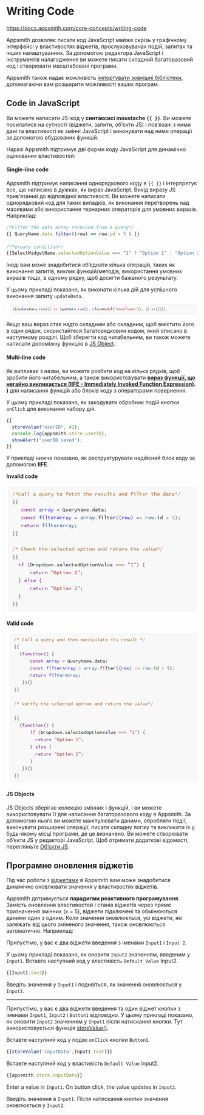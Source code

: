 # Writing Code

https://docs.appsmith.com/core-concepts/writing-code

Appsmith дозволяє писати код JavaScript майже скрізь у графічному інтерфейсі у властивостях віджетів, прослуховувачах подій, запитах та інших налаштуваннях. За допомогою редактора JavaScript і інструментів налагодження ви можете писати складний багаторазовий код і створювати масштабовані програми.

Appsmith також надає можливість [імпортувати зовнішні бібліотеки](https://docs.appsmith.com/core-concepts/writing-code/ext-libraries#custom-javascript-libraries), допомагаючи вам розширити можливості ваших програм.

## Code in JavaScript

Ви можете написати JS-код у **синтаксисі moustache `{{ }}`**. Ви можете посилатися на сутності (віджети, запити, об’єкти JS) і пов’язані з ними дані та властивості як змінні JavaScript і виконувати над ними операції за допомогою вбудованих функцій.

Наразі Appsmith підтримує дві форми коду JavaScript для динамічно оцінюваних властивостей:

#### Single-line code

Appsmith підтримує написання однорядкового коду в `{{ }}` і інтерпретує все, що написано в дужках, як вираз JavaScript. Вихід виразу JS прив’язаний до відповідної властивості. Ви можете написати однорядковий код для таких випадків, як виконання перетворень над масивами або використання тернарних операторів для умовних виразів. Наприклад:

```javascript
/*Filter the data array received from a query*/
{{ QueryName.data.filter((row) => row.id > 5 ) }}

/*Ternary condition*/
{{SelectWidgetName.selectedOptionValue === "1" ? "Option 1" : "Option 2" }} 
```

Іноді вам може знадобитися об’єднати кілька операцій, таких як виконання запитів, виклик функцій/методів, використання умовних виразів тощо, в одному рядку, щоб досягти бажаного результату. 

У цьому прикладі показано, як виконати кілька дій для успішного виконання запиту `updateData`.

![image-20230329135007603](media/image-20230329135007603.png)

Якщо ваш вираз стає надто складним або складним, щоб вмістити його в один рядок, скористайтеся багаторядковим кодом, який описано в наступному розділі. Щоб зберегти код читабельним, ви також можете написати допоміжну функцію в [JS Object](https://docs.appsmith.com/core-concepts/writing-code/javascript-editor-beta#js-object).

#### Multi-line code

Як випливає з назви, ви можете розбити код на кілька рядків, щоб зробити його читабельним, а також використовувати **[вираз функції, що негайно викликається (IIFE - Immediately Invoked Function Expression)](https://developer.mozilla.org/en-US/docs/Glossary/IIFE). )** для написання функцій або блоків коду з операторами повернення.

У цьому прикладі показано, як закодувати обробник подій кнопки `onClick` для виконання набору дій.

```javascript
{{
  storeValue("userID", 42);  
  console.log(appsmith.store.userID); 
  showAlert("userID saved");
}}
```

У прикладі нижче показано, як реструктурувати недійсний блок коду за допомогою **IIFE**.

**Invalid code**

![image-20230329135855058](media/image-20230329135855058.png)

 **Valid code**

![image-20230329140624559](media/image-20230329140624559.png)

#### JS Objects

JS Objects зберігає колекцію змінних і функцій, і ви можете використовувати її для написання багаторазового коду в Appsmith. За допомогою нього ви можете маніпулювати даними, обробляти події, виконувати розширені операції, писати складну логіку та викликати їх у будь-якому місці програми, де це визначено. Ви можете створювати об’єкти JS у редакторі JavaScript. Щоб отримати додаткові відомості, перегляньте [Об’єкти JS](https://docs.appsmith.com/core-concepts/writing-code/javascript-editor-beta).

## Програмне оновлення віджетів

Під час роботи з [віджетами](https://docs.appsmith.com/reference/widgets) в Appsmith вам може знадобитися динамічно оновлювати значення у властивостях віджетів.

Appsmith дотримується **парадигми реактивного програмування**. Замість оновлення властивостей і станів віджетів через пряме призначення змінних (x = 5), віджети підключені та обмінюються даними один з одним. Коли значення оновлюється, усі віджети, які залежать від цього зміненого значення, також оновлюються автоматично. Наприклад:

Припустімо, у вас є два віджети введення з іменами `Input1` і `Input 2`.

У цьому прикладі показано, як оновити `Input2` значенням, введеним у `Input1`. Вставте наступний код у властивість `Default Value` Input2.

```javascript
{{Input1.text}}
```

Введіть значення у `Input1` і подивіться, як значення оновлюється у `Input2`.

------

Припустімо, у вас є два віджети введення та один віджет кнопки з іменами `Input1`, `Input2` і `Button1` відповідно. У цьому прикладі показано, як оновити `Input2` значенням у `Input1` після натискання кнопки. Тут використовується функція [storeValue()](https://docs.appsmith.com/reference/appsmith-framework/widget-actions/store-value).

Вставте наступний код у подію `onClick` кнопки `Button1`.

```javascript
{{storeValue('inputData',Input1.text)}}
```

Вставте наступний код у властивість `Default Value` Input2.

```javascript
{{appsmith.store.inputData}}
```

Enter a value in `Input1`. On button click, the value updates in `Input2`.

Введіть значення в `Input1`. Після натискання кнопки значення оновлюється у `Input2`.
